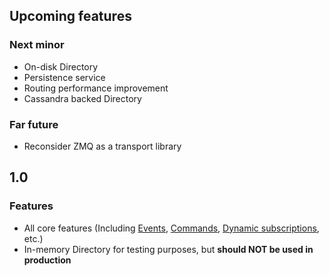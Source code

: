 ## Upcoming features
### Next minor
 - On-disk Directory
 - Persistence service
 - Routing performance improvement
 - Cassandra backed Directory

### Far future
 - Reconsider ZMQ as a transport library

## 1.0
### Features
 - All core features (Including [Events](https://github.com/Abc-Arbitrage/Zebus/wiki/Event), [Commands](https://github.com/Abc-Arbitrage/Zebus/wiki/Command), [Dynamic subscriptions](https://github.com/Abc-Arbitrage/Zebus/wiki/Command), etc.)
 - In-memory Directory for testing purposes, but **should NOT be used in production**